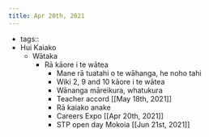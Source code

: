 ```yaml
---
title: Apr 20th, 2021
---
```


-
  tags::
- Hui Kaiako
	- Wātaka
		- Rā kāore i te wātea
			- Mane rā tuatahi o te wāhanga, he noho tahi
			- Wiki 2, 9 and 10 kāore i te wātea
			- Wānanga māreikura, whatukura
			- Teacher accord [[May 18th, 2021]]
			- Rā kaiako anake
			- Careers Expo [[Apr 20th, 2021]]
			- STP open day Mokoia [[Jun 21st, 2021]]